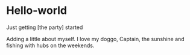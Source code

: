 # Hello-world
Just getting [the party] started

Adding a little about myself. I love my doggo, Captain, the sunshine and fishing with hubs on the weekends. 
